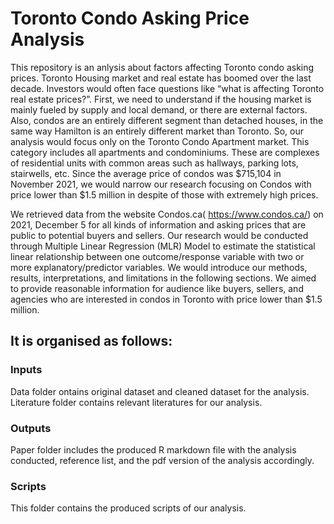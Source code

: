 # Toronto Condo Asking Price Analysis

This repository is an anlysis about factors affecting Toronto condo asking prices. Toronto Housing market and real estate has boomed over the last decade. Investors would often face questions like “what is affecting Toronto real estate prices?”. First, we need to understand if the housing market is mainly fueled by supply and local demand, or there are external factors. Also, condos are an entirely different segment than detached houses, in the same way Hamilton is an entirely different market than Toronto. So, our analysis would focus only on the Toronto Condo Apartment market. This category includes all apartments and condominiums. These are complexes of residential units with common areas such as hallways, parking lots, stairwells, etc. Since the average price of condos was $715,104 in November 2021, we would narrow our research focusing on Condos with price lower than $1.5 million in despite of those with extremely high prices.

We retrieved data from the website Condos.ca( https://www.condos.ca/) on 2021, December 5 for all kinds of information and asking prices that are public to potential buyers and sellers. Our research would be conducted through Multiple Linear Regression (MLR) Model to estimate the statistical linear relationship between one outcome/response variable with two or more explanatory/predictor variables. We would introduce our methods, results, interpretations, and limitations in the following sections. We aimed to provide reasonable information for audience like buyers, sellers, and agencies who are interested in condos in Toronto with price lower than $1.5 million.

## It is organised as follows:
### Inputs
Data folder ontains original dataset and cleaned dataset for the analysis. Literature folder contains relevant literatures for our analysis.
### Outputs
Paper folder includes the produced R markdown file with the analysis conducted, reference list, and the pdf version of the analysis accordingly.
### Scripts
This folder contains the produced scripts of our analysis.
